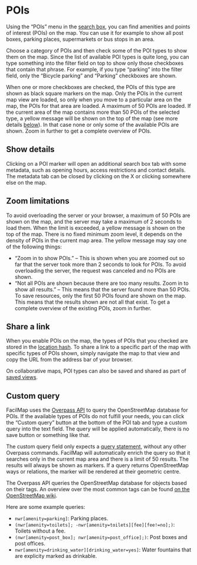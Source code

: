 # POIs

Using the “POIs” menu in the [search box](../ui/#search-box), you can find amenities and points of interest (POIs) on the map. You can use it for example to show all post boxes, parking places, supermarkets or bus stops in an area.

Choose a category of POIs and then check some of the POI types to show them on the map. Since the list of available POI types is quite long, you can type something into the filter field on top to show only those checkboxes that contain that phrase. For example, if you type “parking” into the filter field, only the “Bicycle parking” and “Parking” checkboxes are shown.

When one or more checkboxes are checked, the POIs of this type are shown as black square markers on the map. Only the POIs in the current map view are loaded, so only when you move to a particular area on the map, the POIs for that area are loaded. A maximum of 50 POIs are loaded. If the current area of the map contains more than 50 POIs of the selected type, a yellow message will be shown on the top of the map (see more details [below](#zoom-limitations)). In that case none or only some of the available POIs are shown. Zoom in further to get a complete overview of POIs.

<Screencast :desktop="require('./pois.mp4')" :mobile="require('./pois-mobile.mp4')"></Screencast>


## Show details

Clicking on a POI marker will open an additional search box tab with some metadata, such as opening hours, access restrictions and contact details. The metadata tab can be closed by clicking on the X or clicking somewhere else on the map.

<Screencast :desktop="require('./metadata.mp4')" :mobile="require('./metadata-mobile.mp4')"></Screencast>


## Zoom limitations

To avoid overloading the server or your browser, a maximum of 50 POIs are shown on the map, and the server may take a maximum of 2 seconds to load them. When the limit is exceeded, a yellow message is shown on the top of the map. There is no fixed minimum zoom level, it depends on the density of POIs in the current map area. The yellow message may say one of the following things:
* “Zoom in to show POIs.” – This is shown when you are zoomed out so far that the server took more than 2 seconds to look for POIs. To avoid overloading the server, the request was canceled and no POIs are shown.
* “Not all POIs are shown because there are too many results. Zoom in to show all results.” – This means that the server found more than 50 POIs. To save resources, only the first 50 POIs found are shown on the map. This means that the results shown are not all that exist. To get a complete overview of the existing POIs, zoom in further.

<Screencast :desktop="require('./zoom.mp4')" :mobile="require('./zoom-mobile.mp4')"></Screencast>


## Share a link

When you enable POIs on the map, the types of POIs that you checked are stored in the [location hash](../share/). To share a link to a specific part of the map with specific types of POIs shown, simply navigate the map to that view and copy the URL from the address bar of your browser.

On collaborative maps, POI types can also be saved and shared as part of [saved views](../views/).


## Custom query

FacilMap uses the [Overpass API](https://overpass-api.de/) to query the OpenStreetMap database for POIs. If the available types of POIs do not fulfill your needs, you can click the “Custom query” button at the bottom of the POI tab and type a custom query into the text field. The query will be applied automatically, there is no save button or something like that.

The custom query field only expects a [query statement](https://wiki.openstreetmap.org/wiki/Overpass_API/Overpass_QL#The_Query_Statement), without any other Overpass commands. FacilMap will automatically enrich the query so that it searches only in the current map area and there is a limit of 50 results. The results will always be shown as markers. If a query returns OpenStreetMap ways or relations, the marker will be rendered at their geometric centre.

The Overpass API queries the OpenStreetMap database for objects based on their tags. An overview over the most common tags can be found [on the OpenStreetMap wiki](https://wiki.openstreetmap.org/wiki/Map_features).

Here are some example queries:
* `nwr[amenity=parking]`: Parking places.
* `(nwr[amenity=toilets]; -nwr[amenity=toilets][fee][fee!=no];)`: Toilets without a fee.
* `(nwr[amenity=post_box]; nwr[amenity=post_office];)`: Post boxes and post offices.
* `nwr[amenity=drinking_water][drinking_water=yes]`: Water fountains that are explicity marked as drinkable.